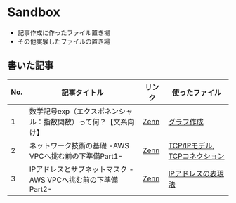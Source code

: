 # Sandbox
- 記事作成に作ったファイル置き場
- その他実験したファイルの置き場

## 書いた記事

| No.  | 記事タイトル                                                                 | リンク                                                                                   | 使ったファイル                                                                 |
|------|------------------------------------------------------------------------------|------------------------------------------------------------------------------------------|--------------------------------------------------------------------------------|
| 1    | 数学記号exp（エクスポネンシャル：指数関数）って何？【文系向け】              | [Zenn](https://zenn.dev/channnnsm/articles/accba953773366)                              | [グラフ作成](https://github.com/channnnsm/sandbox/blob/main/generate_graph_images.py) |
| 2    | ネットワーク技術の基礎 -AWS VPCへ挑む前の下準備Part1-              | [Zenn](https://zenn.dev/channnnsm/articles/fb5c12a2a4d8bb)                              | [TCP/IPモデル](https://github.com/channnnsm/sandbox/blob/main/TCP_IP_model.svg), [TCPコネクション](https://github.com/channnnsm/sandbox/blob/main/TCPconnection.md) |
| 3    | IPアドレスとサブネットマスク -AWS VPCへ挑む前の下準備Part2-              | [Zenn](https://zenn.dev/channnnsm/articles/26498203879f9b)                              | [IPアドレスの表現法](https://github.com/channnnsm/sandbox/blob/main/IP.svg)|
